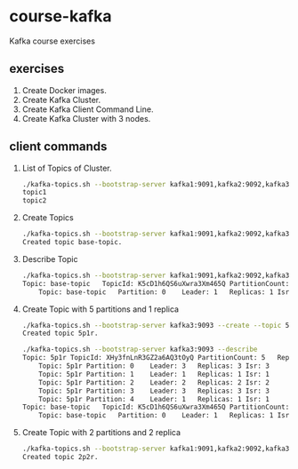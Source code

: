 # course-kafka

Kafka course exercises

## exercises

1. Create Docker images.
2. Create Kafka Cluster.
3. Create Kafka Client Command Line.
4. Create Kafka Cluster with 3 nodes.

## client commands

1. List of Topics of Cluster.

    ```sh
    ./kafka-topics.sh --bootstrap-server kafka1:9091,kafka2:9092,kafka3:9093 --list
    topic1
    topic2
    ```

2. Create Topics

    ```sh
    ./kafka-topics.sh --bootstrap-server kafka1:9091,kafka2:9092,kafka3:9093 --create --topic base-topic --partitions 1 --replication-factor 1
    Created topic base-topic.
    ```

3. Describe Topic

    ```sh
    ./kafka-topics.sh --bootstrap-server kafka1:9091,kafka2:9092,kafka3:9093 --describe --topic base-topic
    Topic: base-topic	TopicId: K5cD1h6QS6uXwra3Xm465Q	PartitionCount: 1	ReplicationFactor: 1	Configs: 
        Topic: base-topic	Partition: 0	Leader: 1	Replicas: 1	Isr: 1
   ```

4. Create Topic with 5 partitions and 1 replica

    ```sh
    ./kafka-topics.sh --bootstrap-server kafka3:9093 --create --topic 5p1r --partitions 5 --replication-factor 1
    Created topic 5p1r.
   ```

    ```sh
    ./kafka-topics.sh --bootstrap-server kafka3:9093 --describe
    Topic: 5p1r	TopicId: XHy3fnLnR3GZ2a6AQ3tOyQ	PartitionCount: 5	ReplicationFactor: 1	Configs: 
        Topic: 5p1r	Partition: 0	Leader: 3	Replicas: 3	Isr: 3
        Topic: 5p1r	Partition: 1	Leader: 1	Replicas: 1	Isr: 1
        Topic: 5p1r	Partition: 2	Leader: 2	Replicas: 2	Isr: 2
        Topic: 5p1r	Partition: 3	Leader: 3	Replicas: 3	Isr: 3
        Topic: 5p1r	Partition: 4	Leader: 1	Replicas: 1	Isr: 1
    Topic: base-topic	TopicId: K5cD1h6QS6uXwra3Xm465Q	PartitionCount: 1	ReplicationFactor: 1	Configs: 
        Topic: base-topic	Partition: 0	Leader: 1	Replicas: 1	Isr: 1
   ```

5. Create Topic with 2 partitions and 2 replica

    ```sh
    ./kafka-topics.sh --bootstrap-server kafka1:9091,kafka2:9092,kafka3:9093 --create --topic 2p2r --partitions 2 --replication-factor 2
    Created topic 2p2r.
   ```
